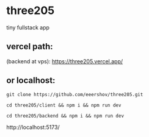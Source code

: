 # three205
tiny fullstack app 
## vercel path:
(backend at vps): https://three205.vercel.app/

## or localhost:
```git clone https://github.com/eeershov/three205.git```

```cd three205/client && npm i && npm run dev```

```cd three205/backend && npm i && npm run dev```

http://localhost:5173/
